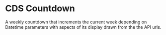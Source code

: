 # CDS Countdown
A weekly countdown that increments the current week depending on Datetime parameters with aspects of its display drawn from the the API urls.
